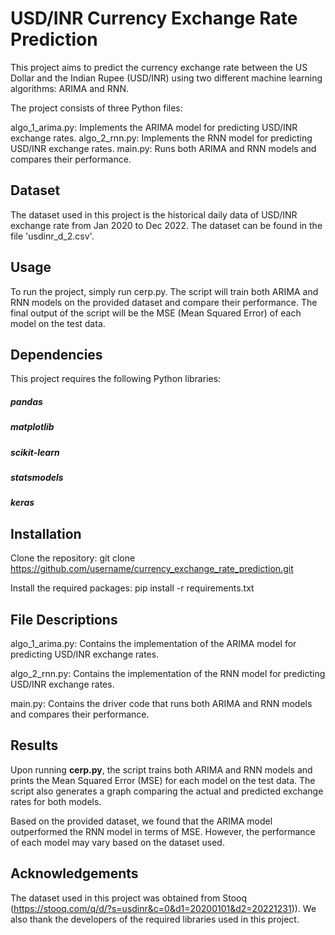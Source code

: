 # USD/INR Currency Exchange Rate Prediction

This project aims to predict the currency exchange rate between the US Dollar and the Indian Rupee (USD/INR) using two different machine learning algorithms: ARIMA and RNN.

The project consists of three Python files:

algo_1_arima.py: Implements the ARIMA model for predicting USD/INR exchange rates.
algo_2_rnn.py: Implements the RNN model for predicting USD/INR exchange rates.
main.py: Runs both ARIMA and RNN models and compares their performance.

## Dataset
The dataset used in this project is the historical daily data of USD/INR exchange rate from Jan 2020 to Dec 2022. The dataset can be found in the file 'usdinr_d_2.csv'.

## Usage
To run the project, simply run cerp.py. The script will train both ARIMA and RNN models on the provided dataset and compare their performance. The final output of the script will be the MSE (Mean Squared Error) of each model on the test data.

## Dependencies
This project requires the following Python libraries:

##### pandas
##### matplotlib
##### scikit-learn
##### statsmodels
##### keras

## Installation
Clone the repository: git clone https://github.com/username/currency_exchange_rate_prediction.git

Install the required packages: pip install -r requirements.txt

## File Descriptions
algo_1_arima.py: Contains the implementation of the ARIMA model for predicting USD/INR exchange rates.

algo_2_rnn.py: Contains the implementation of the RNN model for predicting USD/INR exchange rates.

main.py: Contains the driver code that runs both ARIMA and RNN models and compares their performance.

## Results
Upon running **cerp.py**, the script trains both ARIMA and RNN models and prints the Mean Squared Error (MSE) for each model on the test data. The script also generates a graph comparing the actual and predicted exchange rates for both models.

Based on the provided dataset, we found that the ARIMA model outperformed the RNN model in terms of MSE. However, the performance of each model may vary based on the dataset used.

## Acknowledgements
The dataset used in this project was obtained from Stooq (https://stooq.com/q/d/?s=usdinr&c=0&d1=20200101&d2=20221231)). We also thank the developers of the required libraries used in this project.

